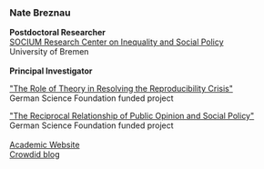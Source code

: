 ### Nate Breznau

**Postdoctoral Researcher** <br>
[SOCIUM Research Center on Inequality and Social Policy](https://www.socium.uni-bremen.de/home/en/) <br>
University of Bremen <br>
<br>
**Principal Investigator** <br>

["The Role of Theory in Resolving the Reproducibility Crisis"](https://osf.io/preprints/socarxiv/p5q4b) <br>
German Science Foundation funded project <br>

["The Reciprocal Relationship of Public Opinion and Social Policy"](https://www.socium.uni-bremen.de/projects/?proj=614) <br>
German Science Foundation funded project <br>
<br>
[Academic Website](https://sites.google.com/site/nbreznau/) <br>
[Crowdid blog](https://crowdid.hypotheses.org/author/crowdid)
